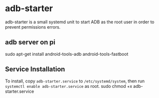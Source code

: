 # adb-starter

adb-starter is a small systemd unit to start ADB as the root user in order to prevent permissions errors.

## adb server on pi

sudo apt-get install android-tools-adb android-tools-fastboot

## Service Installation

To install, copy `adb-starter.service` to `/etc/systemd/system`, then run `systemctl enable adb-starter.service` as root.
sudo chmod +x adb-starter.service
